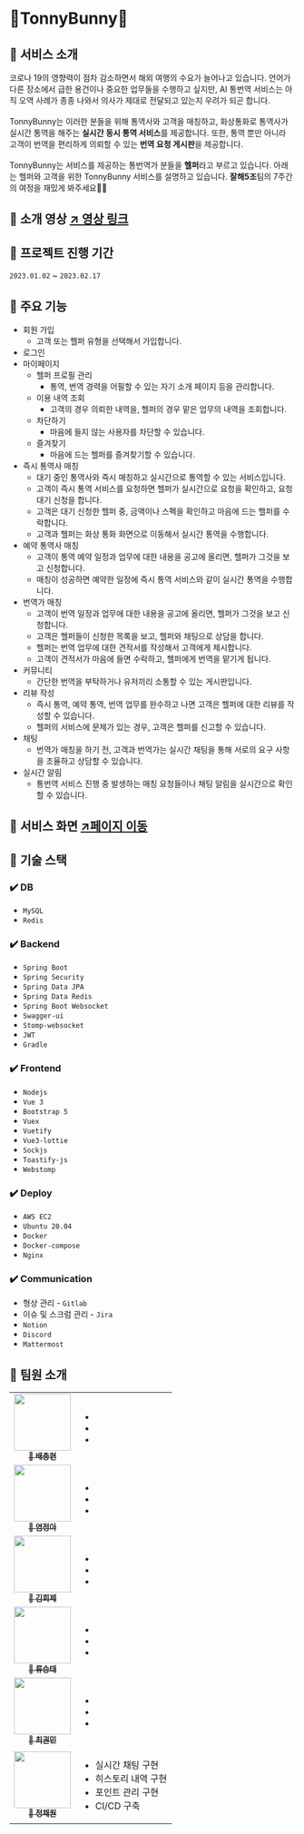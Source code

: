 # 🐰TonnyBunny🐰

## 🥕 서비스 소개

코로나 19의 영향력이 점차 감소하면서 해외 여행의 수요가 늘어나고 있습니다. 언어가 다른 장소에서 급한 용건이나 중요한 업무들을 수행하고 싶지만, AI 통번역 서비스는 아직 오역 사례가 종종 나와서 의사가 제대로 전달되고 있는지 우려가 되곤 합니다.
<br><br>
TonnyBunny는 이러한 분들을 위해 통역사와 고객을 매칭하고, 화상통화로 통역사가 실시간 통역을 해주는 **실시간 동시 통역 서비스**를 제공합니다.
또한, 통역 뿐만 아니라 고객이 번역을 편리하게 의뢰할 수 있는 **번역 요청 게시판**을 제공합니다.
<br><br>
TonnyBunny는 서비스를 제공하는 통번역가 분들을 **헬퍼**라고 부르고 있습니다. 아래는 헬퍼와 고객을 위한 TonnyBunny 서비스를 설명하고 있습니다. **잘해5조**팀의 7주간의 여정을 재밌게 봐주세요🥕🥕

## 🥕 소개 영상 [↗ 영상 링크](./_introduce/UCC.mp4)

## 🥕 프로젝트 진행 기간

`2023.01.02` ~ `2023.02.17`

## 🥕 주요 기능

-   회원 가입
    -   고객 또는 헬퍼 유형을 선택해서 가입합니다.
-   로그인
-   마이페이지
    -   헬퍼 프로필 관리
        -   통역, 번역 경력을 어필할 수 있는 자기 소개 페이지 등을 관리합니다.
    -   이용 내역 조회
        -   고객의 경우 의뢰한 내역을, 헬퍼의 경우 맡은 업무의 내역을 조회합니다.
    -   차단하기
        -   마음에 들지 않는 사용자를 차단할 수 있습니다.
    -   즐겨찾기
        -   마음에 드는 헬퍼를 즐겨찾기할 수 있습니다.
-   즉시 통역사 매칭
    -   대기 중인 통역사와 즉시 매칭하고 실시간으로 통역할 수 있는 서비스입니다.
    -   고객이 즉시 통역 서비스를 요청하면 헬퍼가 실시간으로 요청을 확인하고, 요청 대기 신청을 합니다.
    -   고객은 대기 신청한 헬퍼 중, 금액이나 스펙을 확인하고 마음에 드는 헬퍼를 수락합니다.
    -   고객과 헬퍼는 화상 통화 화면으로 이동해서 실시간 통역을 수행합니다.
-   예약 통역사 매칭
    -   고객이 통역 예약 일정과 업무에 대한 내용을 공고에 올리면, 헬퍼가 그것을 보고 신청합니다.
    -   매칭이 성공하면 예약한 일정에 즉시 통역 서비스와 같이 실시간 통역을 수행합니다.
-   번역가 매칭
    -   고객이 번역 일정과 업무에 대한 내용을 공고에 올리면, 헬퍼가 그것을 보고 신청합니다.
    -   고객은 헬퍼들이 신청한 목록을 보고, 헬퍼와 채팅으로 상담을 합니다.
    -   헬퍼는 번역 업무에 대한 견적서를 작성해서 고객에게 제시합니다.
    -   고객이 견적서가 마음에 들면 수락하고, 헬퍼에게 번역을 맡기게 됩니다.
-   커뮤니티
    -   간단한 번역을 부탁하거나 유저끼리 소통할 수 있는 게시판입니다.
-   리뷰 작성
    -   즉시 통역, 예약 통역, 번역 업무를 완수하고 나면 고객은 헬퍼에 대한 리뷰를 작성할 수 있습니다.
    -   헬퍼의 서비스에 문제가 있는 경우, 고객은 헬퍼를 신고할 수 있습니다.
-   채팅
    -   번역가 매칭을 하기 전, 고객과 번역가는 실시간 채팅을 통해 서로의 요구 사항을 조율하고 상담할 수 있습니다.
-   실시간 알림
    -   통번역 서비스 진행 중 발생하는 매칭 요청들이나 채팅 알림을 실시간으로 확인할 수 있습니다.

## 🥕 서비스 화면 [↗페이지 이동](./_introduce/%F0%9F%A5%95TonnyBunny%E2%80%99s%20Scenario%F0%9F%A5%95%20015243f0992646c7b3efe3240d97ccc9.md)

## 🥕 기술 스택

### ✔️ DB

-   `MySQL`
-   `Redis`

### ✔️ Backend

-   `Spring Boot`
-   `Spring Security`
-   `Spring Data JPA`
-   `Spring Data Redis`
-   `Spring Boot Websocket`
-   `Swagger-ui`
-   `Stomp-websocket`
-   `JWT`
-   `Gradle`

### ✔️ Frontend

-   `Nodejs`
-   `Vue 3`
-   `Bootstrap 5`
-   `Vuex`
-   `Vuetify`
-   `Vue3-lottie`
-   `Sockjs`
-   `Toastify-js`
-   `Webstomp`

### ✔️ Deploy

-   `AWS EC2`
-   `Ubuntu 20.04`
-   `Docker`
-   `Docker-compose`
-   `Nginx`

### ✔️ Communication

-   형상 관리 - `Gitlab`
-   이슈 및 스크럼 관리 - `Jira`
-   `Notion`
-   `Discord`
-   `Mattermost`

## 🥕 팀원 소개

<table>
  <tbody>
    <tr>
        <td align="center">
        <a href="https://github.com/baebug">
            <img src="https://avatars.githubusercontent.com/u/76019523?v=4" width="100px;"/>
            <br />
            <sub>👑 <b>배충현</b></sub>
        </a>
        </td>
        <td>
            <ul>
                <li></li>
                <li></li>
                <li></li>
            </ul>
        </td>
        </tr>
        <tr>
      <td align="center">
        <a href="https://github.com/yeomss">
            <img src="https://avatars.githubusercontent.com/u/50233862?v=4" width="100px;"/>
            <br />
            <sub>🐰 <b>염정아</b></sub>
        </a>
        </td>
        <td>
            <ul>
                <li></li>
                <li></li>
                <li></li>
            </ul>
        </td>
        </tr>
        <tr>
        <td align="center">
        <a href="https://github.com/heisje">
            <img src="https://avatars.githubusercontent.com/u/109322450?v=4" width="100px;"/>
            <br />
            <sub>🐰 <b>김희제</b></sub>
        </a>
        </td>
        <td>
            <ul>
                <li></li>
                <li></li>
                <li></li>
            </ul>
        </td>
        </tr>
        <tr>
        <td align="center">
        <a href="https://github.com/SeungtaeRyu">
            <img src="https://avatars.githubusercontent.com/u/81846487?v=4" width="100px;"/>
            <br />
            <sub>🐰 <b>류승태</b></sub>
        </a>
        </td>
        <td>
            <ul>
                <li></li>
                <li></li>
                <li></li>
            </ul>
        </td>
        </tr>
        <tr>
        <td align="center">
        <a href="https://github.com/Hello1Robot">
            <img src="https://avatars.githubusercontent.com/u/109326426?v=4" width="100px;"/>
            <br />
            <sub>🐰 <b>최권민</b></sub>
        </a>
        </td>
        <td>
            <ul>
                <li></li>
                <li></li>
                <li></li>
            </ul>
        </td>
        </tr>
        <tr>
        <td align="center">
        <a href="https://github.com/noonmap">
            <img src="https://avatars.githubusercontent.com/u/36250213?v=4" width="100px;"/>
            <br />
            <sub>🐰 <b>정채원</b></sub>
        </a>
        </td>
        <td>
            <ul>
                <li>실시간 채팅 구현</li>
                <li>히스토리 내역 구현</li>
                <li>포인트 관리 구현</li>
                <li>CI/CD 구축</li>
            </ul>
        </td>
        </tr>
    </tr>
    </tbody>
</table>
